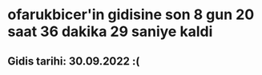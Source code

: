 # ofarukbicer'in gidisine son 8 gun 20 saat 36 dakika 29 saniye kaldi

## Gidis tarihi: 30.09.2022 :(